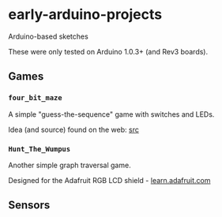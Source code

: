 early-arduino-projects
======================

Arduino-based sketches

These were only tested on Arduino 1.0.3+ (and Rev3 boards).


Games
------

### `four_bit_maze`

A simple "guess-the-sequence" game with switches and LEDs.

Idea (and source) found on the web: [src](http://cs.gettysburg.edu/~tneller/mazes/oskar4bit/arduino.html)
 

### `Hunt_The_Wumpus`

Another simple graph traversal game.

Designed for the Adafruit RGB LCD shield - [learn.adafruit.com](http://learn.adafruit.com/arduino-hunt-the-wumpus/overview-and-parts)


Sensors
------------


